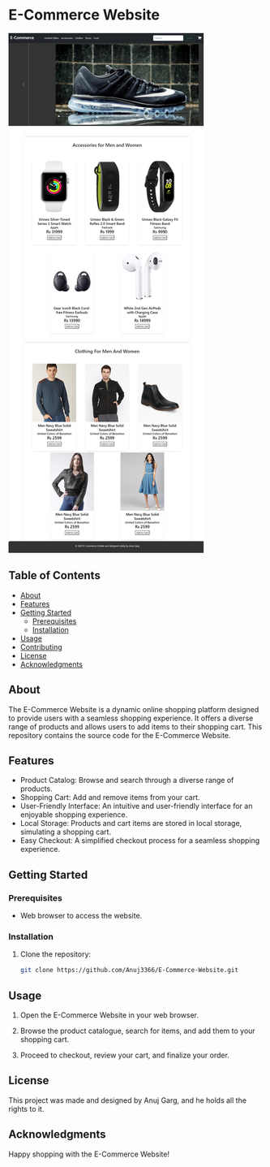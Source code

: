 # E-Commerce Website

![Project Image](Images/Image.jpeg)

## Table of Contents
- [About](#about)
- [Features](#features)
- [Getting Started](#getting-started)
  - [Prerequisites](#prerequisites)
  - [Installation](#installation)
- [Usage](#usage)
- [Contributing](#contributing)
- [License](#license)
- [Acknowledgments](#acknowledgments)

## About
The E-Commerce Website is a dynamic online shopping platform designed to provide users with a seamless shopping experience. It offers a diverse range of products and allows users to add items to their shopping cart. This repository contains the source code for the E-Commerce Website.

## Features
- Product Catalog: Browse and search through a diverse range of products.
- Shopping Cart: Add and remove items from your cart.
- User-Friendly Interface: An intuitive and user-friendly interface for an enjoyable shopping experience.
- Local Storage: Products and cart items are stored in local storage, simulating a shopping cart.
- Easy Checkout: A simplified checkout process for a seamless shopping experience.

## Getting Started
### Prerequisites
- Web browser to access the website.

### Installation
1. Clone the repository:

   ```bash
   git clone https://github.com/Anuj3366/E-Commerce-Website.git
   ```

## Usage
1. Open the E-Commerce Website in your web browser.

2. Browse the product catalogue, search for items, and add them to your shopping cart.

3. Proceed to checkout, review your cart, and finalize your order.

## License
This project was made and designed by Anuj Garg, and he holds all the rights to it.

## Acknowledgments
Happy shopping with the E-Commerce Website!
